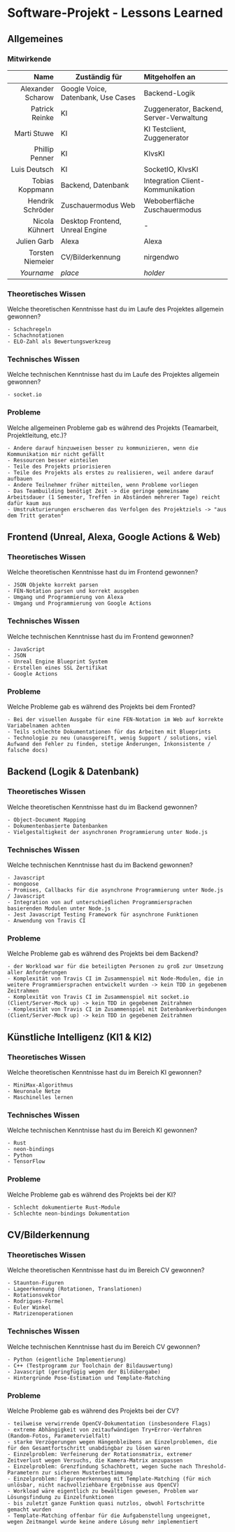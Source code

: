 # Software-Projekt - Lessons Learned

## Allgemeines

### Mitwirkende

Name              | Zuständig für                      | Mitgeholfen an                           |
-----------------:|------------------------------------|:-----------------------------------------|
Alexander Scharow | Google Voice, Datenbank, Use Cases | Backend-Logik                            |
Patrick Reinke    | KI                                 | Zuggenerator, Backend, Server-Verwaltung |
Marti Stuwe       | KI                                 | KI Testclient, Zuggenerator              |
Phillip Penner    | KI                                 | KIvsKI                                   |
Luis Deutsch      | KI                                 | SocketIO, KIvsKI                         |
Tobias Koppmann   | Backend, Datenbank                 | Integration Client-Kommunikation         |
Hendrik Schröder  | Zuschauermodus Web				         | Weboberfläche Zuschauermodus             |
Nicola Kühnert    | Desktop Frontend, Unreal Engine    | -                                        |
Julien Garb       | Alexa                              | Alexa                                    |
Torsten Niemeier  | CV/Bilderkennung                   | nirgendwo                                |
_Yourname_        | _place_                            | _holder_                                 |

### Theoretisches Wissen
Welche theoretischen Kenntnisse hast du im Laufe des Projektes allgemein gewonnen?

```
- Schachregeln
- Schachnotationen
- ELO-Zahl als Bewertungswerkzeug
```

### Technisches Wissen
Welche technischen Kenntnisse hast du im Laufe des Projektes allgemein gewonnen?

```
- socket.io
```

### Probleme
Welche allgemeinen Probleme gab es während des Projekts (Teamarbeit, Projektleitung, etc.)?

```
- Andere darauf hinzuweisen besser zu kommunizieren, wenn die Kommunikation mir nicht gefällt
- Ressourcen besser einteilen
- Teile des Projekts priorisieren
- Teile des Projekts als erstes zu realisieren, weil andere darauf aufbauen
- Andere Teilnehmer früher mitteilen, wenn Probleme vorliegen
- Das Teambuilding benötigt Zeit -> die geringe gemeinsame Arbeitsdauer (1 Semester, Treffen in Abständen mehrerer Tage) reicht dafür kaum aus
- Umstrukturierungen erschweren das Verfolgen des Projektziels -> "aus dem Tritt geraten"

```

## Frontend (Unreal, Alexa, Google Actions & Web)

### Theoretisches Wissen
Welche theoretischen Kenntnisse hast du im Frontend gewonnen?

```
- JSON Objekte korrekt parsen
- FEN-Notation parsen und korrekt ausgeben
- Umgang und Programmierung von Alexa
- Umgang und Programmierung von Google Actions
```

### Technisches Wissen
Welche technischen Kenntnisse hast du im Frontend gewonnen?

```
- JavaScript
- JSON
- Unreal Engine Blueprint System
- Erstellen eines SSL Zertifikat
- Google Actions
```

### Probleme
Welche Probleme gab es während des Projekts bei dem Fronted?

```
- Bei der visuellen Ausgabe für eine FEN-Notation im Web auf korrekte Variabelnamen achten
- Teils schlechte Dokumentationen für das Arbeiten mit Blueprints
- Technologie zu neu (unausgereift, wenig Support / solutions, viel Aufwand den Fehler zu finden, stetige Änderungen, Inkonsistente / falsche docs)
```

## Backend (Logik & Datenbank)

### Theoretisches Wissen
Welche theoretischen Kenntnisse hast du im Backend gewonnen?

```
- Object-Document Mapping
- Dokumentenbasierte Datenbanken
- Vielgestaltigkeit der asynchronen Programmierung unter Node.js
```

### Technisches Wissen
Welche technischen Kenntnisse hast du im Backend gewonnen?

```
- Javascript
- mongoose
- Promises, Callbacks für die asynchrone Programmierung unter Node.js / Javascript
- Integration von auf unterschiedlichen Programmiersprachen basierenden Modulen unter Node.js
- Jest Javascript Testing Framework für asynchrone Funktionen
- Anwendung von Travis CI
```

### Probleme
Welche Probleme gab es während des Projekts bei dem Backend?

```
- der Workload war für die beteiligten Personen zu groß zur Umsetzung aller Anforderungen
- Komplexität von Travis CI im Zusammenspiel mit Node-Modulen, die in weitere Programmiersprachen entwickelt wurden -> kein TDD in gegebenem Zeitrahmen
- Komplexität von Travis CI im Zusammenspiel mit socket.io (Client/Server-Mock up) -> kein TDD in gegebenem Zeitrahmen
- Komplexität von Travis CI im Zusammenspiel mit Datenbankverbindungen (Client/Server-Mock up) -> kein TDD in gegebenem Zeitrahmen
```

## Künstliche Intelligenz (KI1 & KI2)

### Theoretisches Wissen
Welche theoretischen Kenntnisse hast du im Bereich KI gewonnen?

```
- MiniMax-Algorithmus
- Neuronale Netze
- Maschinelles lernen
```

### Technisches Wissen
Welche technischen Kenntnisse hast du im Bereich KI gewonnen?

```
- Rust
- neon-bindings
- Python
- TensorFlow
```

### Probleme
Welche Probleme gab es während des Projekts bei der KI?

```
- Schlecht dokumentierte Rust-Module
- Schlechte neon-bindings Dokumentation
```

## CV/Bilderkennung

### Theoretisches Wissen
Welche theoretischen Kenntnisse hast du im Bereich CV gewonnen?

```
- Staunton-Figuren
- Lageerkennung (Rotationen, Translationen)
- Rotationsvektor
- Rodrigues-Formel
- Euler Winkel
- Matrizenoperationen
```

### Technisches Wissen
Welche technischen Kenntnisse hast du im Bereich CV gewonnen?

```
- Python (eigentliche Implementierung)
- C++ (Testprogramm zur Toolchain der Bildauswertung)
- Javascript (geringfügig wegen der Bildübergabe)
- Hintergründe Pose-Estimation und Template-Matching
```

### Probleme
Welche Probleme gab es während des Projekts bei der CV?

```
- teilweise verwirrende OpenCV-Dokumentation (insbesondere Flags)
- extreme Abhängigkeit von zeitaufwändigen Try+Error-Verfahren (Random-Fotos, Parametervielfalt)
- starke Verzögerungen wegen Hängenbleibens an Einzelproblemen, die für den Gesamtfortschritt unabdingbar zu lösen waren
- Einzelproblem: Verfeinerung der Rotationsmatrix, extremer Zeitverlust wegen Versuchs, die Kamera-Matrix anzupassen
- Einzelproblem: Grenzfindung Schachbrett, wegen Suche nach Threshold-Parametern zur sicheren Musterbestimmung 
- Einzelproblem: Figurenerkennung mit Template-Matching (für mich unlösbar, nicht nachvollziehbare Ergebnisse aus OpenCV) 
- Workload wäre eigentlich zu bewältigen gewesen, Problem war Lösungsfindung zu Einzelfunktionen
- bis zuletzt ganze Funktion quasi nutzlos, obwohl Fortschritte gemacht wurden
- Template-Matching offenbar für die Aufgabenstellung ungeeignet, wegen Zeitmangel wurde keine andere Lösung mehr implementiert
```


